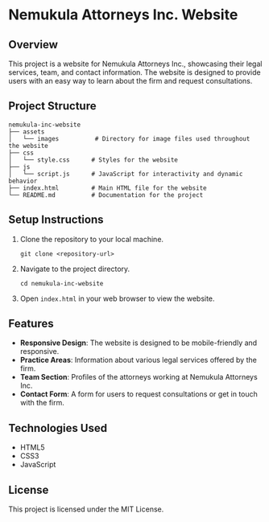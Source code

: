 # Nemukula Attorneys Inc. Website

## Overview
This project is a website for Nemukula Attorneys Inc., showcasing their legal services, team, and contact information. The website is designed to provide users with an easy way to learn about the firm and request consultations.

## Project Structure
```
nemukula-inc-website
├── assets
│   └── images          # Directory for image files used throughout the website
├── css
│   └── style.css      # Styles for the website
├── js
│   └── script.js      # JavaScript for interactivity and dynamic behavior
├── index.html         # Main HTML file for the website
└── README.md          # Documentation for the project
```

## Setup Instructions
1. Clone the repository to your local machine.
   ```
   git clone <repository-url>
   ```
2. Navigate to the project directory.
   ```
   cd nemukula-inc-website
   ```
3. Open `index.html` in your web browser to view the website.

## Features
- **Responsive Design**: The website is designed to be mobile-friendly and responsive.
- **Practice Areas**: Information about various legal services offered by the firm.
- **Team Section**: Profiles of the attorneys working at Nemukula Attorneys Inc.
- **Contact Form**: A form for users to request consultations or get in touch with the firm.

## Technologies Used
- HTML5
- CSS3
- JavaScript

## License
This project is licensed under the MIT License.